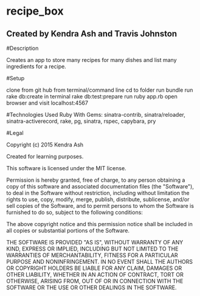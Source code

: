 # recipe_box
## Created by Kendra Ash and Travis Johnston

#Description

Creates an app to store many recipes for many dishes and list many ingredients for a recipe.

#Setup

clone from git hub
from terminal/command line cd to folder
run bundle
run rake db:create in terminal
rake db:test:prepare
run ruby app.rb
open browser and visit localhost:4567

#Technologies Used
  Ruby
  With Gems: sinatra-contrib, sinatra/reloader, sinatra-activerecord, rake, pg, sinatra, rspec, capybara, pry

#Legal

Copyright (c) 2015 Kendra Ash

Created for learning purposes.

This software is licensed under the MIT license.

Permission is hereby granted, free of charge, to any person obtaining a copy of this software and associated documentation files (the "Software"), to deal in the Software without restriction, including without limitation the rights to use, copy, modify, merge, publish, distribute, sublicense, and/or sell copies of the Software, and to permit persons to whom the Software is furnished to do so, subject to the following conditions:

The above copyright notice and this permission notice shall be included in all copies or substantial portions of the Software.

THE SOFTWARE IS PROVIDED "AS IS", WITHOUT WARRANTY OF ANY KIND, EXPRESS OR IMPLIED, INCLUDING BUT NOT LIMITED TO THE WARRANTIES OF MERCHANTABILITY, FITNESS FOR A PARTICULAR PURPOSE AND NONINFRINGEMENT. IN NO EVENT SHALL THE AUTHORS OR COPYRIGHT HOLDERS BE LIABLE FOR ANY CLAIM, DAMAGES OR OTHER LIABILITY, WHETHER IN AN ACTION OF CONTRACT, TORT OR OTHERWISE, ARISING FROM, OUT OF OR IN CONNECTION WITH THE SOFTWARE OR THE USE OR OTHER DEALINGS IN THE SOFTWARE.
